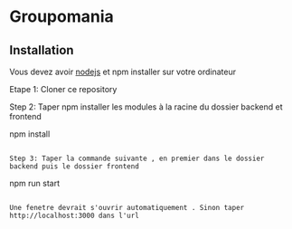 # Groupomania

## Installation

Vous devez avoir [nodejs](https://nodejs.org/en/download/) et npm installer sur votre ordinateur

Etape 1: Cloner ce repository


Step 2: Taper npm installer les modules à la racine du dossier backend et frontend

npm install
```

Step 3: Taper la commande suivante , en premier dans le dossier backend puis le dossier frontend

```
npm run start
```

Une fenetre devrait s'ouvrir automatiquement . Sinon taper http://localhost:3000 dans l'url

